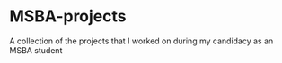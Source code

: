 # MSBA-projects
A collection of the projects that I worked on during my candidacy as an MSBA student
